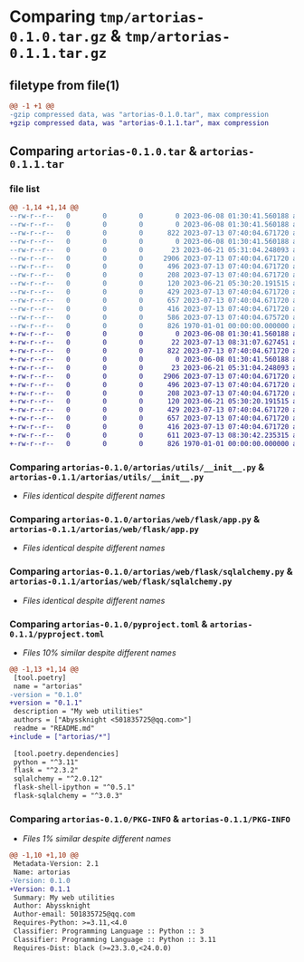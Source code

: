 # Comparing `tmp/artorias-0.1.0.tar.gz` & `tmp/artorias-0.1.1.tar.gz`

## filetype from file(1)

```diff
@@ -1 +1 @@
-gzip compressed data, was "artorias-0.1.0.tar", max compression
+gzip compressed data, was "artorias-0.1.1.tar", max compression
```

## Comparing `artorias-0.1.0.tar` & `artorias-0.1.1.tar`

### file list

```diff
@@ -1,14 +1,14 @@
--rw-r--r--   0        0        0        0 2023-06-08 01:30:41.560188 artorias-0.1.0/README.md
--rw-r--r--   0        0        0        0 2023-06-08 01:30:41.560188 artorias-0.1.0/artorias/__init__.py
--rw-r--r--   0        0        0      822 2023-07-13 07:40:04.671720 artorias-0.1.0/artorias/utils/__init__.py
--rw-r--r--   0        0        0        0 2023-06-08 01:30:41.560188 artorias-0.1.0/artorias/web/__init__.py
--rw-r--r--   0        0        0       23 2023-06-21 05:31:04.248093 artorias-0.1.0/artorias/web/flask/__init__.py
--rw-r--r--   0        0        0     2906 2023-07-13 07:40:04.671720 artorias-0.1.0/artorias/web/flask/app.py
--rw-r--r--   0        0        0      496 2023-07-13 07:40:04.671720 artorias-0.1.0/artorias/web/flask/celery.py
--rw-r--r--   0        0        0      208 2023-07-13 07:40:04.671720 artorias-0.1.0/artorias/web/flask/exts.py
--rw-r--r--   0        0        0      120 2023-06-21 05:30:20.191515 artorias-0.1.0/artorias/web/flask/json.py
--rw-r--r--   0        0        0      429 2023-07-13 07:40:04.671720 artorias-0.1.0/artorias/web/flask/settings.py
--rw-r--r--   0        0        0      657 2023-07-13 07:40:04.671720 artorias-0.1.0/artorias/web/flask/sqlalchemy.py
--rw-r--r--   0        0        0      416 2023-07-13 07:40:04.671720 artorias-0.1.0/artorias/web/flask/utils.py
--rw-r--r--   0        0        0      586 2023-07-13 07:40:04.675720 artorias-0.1.0/pyproject.toml
--rw-r--r--   0        0        0      826 1970-01-01 00:00:00.000000 artorias-0.1.0/PKG-INFO
+-rw-r--r--   0        0        0        0 2023-06-08 01:30:41.560188 artorias-0.1.1/README.md
+-rw-r--r--   0        0        0       22 2023-07-13 08:31:07.627451 artorias-0.1.1/artorias/__init__.py
+-rw-r--r--   0        0        0      822 2023-07-13 07:40:04.671720 artorias-0.1.1/artorias/utils/__init__.py
+-rw-r--r--   0        0        0        0 2023-06-08 01:30:41.560188 artorias-0.1.1/artorias/web/__init__.py
+-rw-r--r--   0        0        0       23 2023-06-21 05:31:04.248093 artorias-0.1.1/artorias/web/flask/__init__.py
+-rw-r--r--   0        0        0     2906 2023-07-13 07:40:04.671720 artorias-0.1.1/artorias/web/flask/app.py
+-rw-r--r--   0        0        0      496 2023-07-13 07:40:04.671720 artorias-0.1.1/artorias/web/flask/celery.py
+-rw-r--r--   0        0        0      208 2023-07-13 07:40:04.671720 artorias-0.1.1/artorias/web/flask/exts.py
+-rw-r--r--   0        0        0      120 2023-06-21 05:30:20.191515 artorias-0.1.1/artorias/web/flask/json.py
+-rw-r--r--   0        0        0      429 2023-07-13 07:40:04.671720 artorias-0.1.1/artorias/web/flask/settings.py
+-rw-r--r--   0        0        0      657 2023-07-13 07:40:04.671720 artorias-0.1.1/artorias/web/flask/sqlalchemy.py
+-rw-r--r--   0        0        0      416 2023-07-13 07:40:04.671720 artorias-0.1.1/artorias/web/flask/utils.py
+-rw-r--r--   0        0        0      611 2023-07-13 08:30:42.235315 artorias-0.1.1/pyproject.toml
+-rw-r--r--   0        0        0      826 1970-01-01 00:00:00.000000 artorias-0.1.1/PKG-INFO
```

### Comparing `artorias-0.1.0/artorias/utils/__init__.py` & `artorias-0.1.1/artorias/utils/__init__.py`

 * *Files identical despite different names*

### Comparing `artorias-0.1.0/artorias/web/flask/app.py` & `artorias-0.1.1/artorias/web/flask/app.py`

 * *Files identical despite different names*

### Comparing `artorias-0.1.0/artorias/web/flask/sqlalchemy.py` & `artorias-0.1.1/artorias/web/flask/sqlalchemy.py`

 * *Files identical despite different names*

### Comparing `artorias-0.1.0/pyproject.toml` & `artorias-0.1.1/pyproject.toml`

 * *Files 10% similar despite different names*

```diff
@@ -1,13 +1,14 @@
 [tool.poetry]
 name = "artorias"
-version = "0.1.0"
+version = "0.1.1"
 description = "My web utilities"
 authors = ["Abyssknight <501835725@qq.com>"]
 readme = "README.md"
+include = ["artorias/*"]
 
 [tool.poetry.dependencies]
 python = "^3.11"
 flask = "^2.3.2"
 sqlalchemy = "^2.0.12"
 flask-shell-ipython = "^0.5.1"
 flask-sqlalchemy = "^3.0.3"
```

### Comparing `artorias-0.1.0/PKG-INFO` & `artorias-0.1.1/PKG-INFO`

 * *Files 1% similar despite different names*

```diff
@@ -1,10 +1,10 @@
 Metadata-Version: 2.1
 Name: artorias
-Version: 0.1.0
+Version: 0.1.1
 Summary: My web utilities
 Author: Abyssknight
 Author-email: 501835725@qq.com
 Requires-Python: >=3.11,<4.0
 Classifier: Programming Language :: Python :: 3
 Classifier: Programming Language :: Python :: 3.11
 Requires-Dist: black (>=23.3.0,<24.0.0)
```

